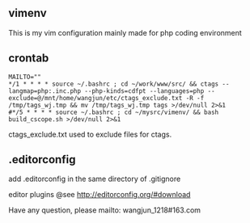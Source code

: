 ## vimenv
This is my vim configuration mainly made for php coding environment

## crontab

	MAILTO=""
	*/1 * * * * source ~/.bashrc ; cd ~/work/www/src/ && ctags --langmap=php:.inc.php --php-kinds=cdfpt --languages=php --exclude=@/mnt/home/wangjun/etc/ctags_exclude.txt -R -f /tmp/tags_wj.tmp && mv /tmp/tags_wj.tmp tags >/dev/null 2>&1
	#*/5 * * * * source ~/.bashrc ; cd ~/mysrc/vimenv/ && bash build_cscope.sh >/dev/null 2>&1

ctags_exclude.txt used to exclude files for ctags.

## .editorconfig

add .editorconfig in the same directory of .gitignore

editor plugins @see http://editorconfig.org/#download

Have any question, please mailto: wangjun_1218#163.com
